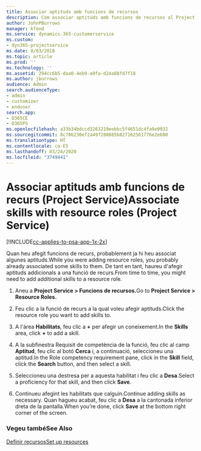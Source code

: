 ```yaml
---
title: Associar aptituds amb funcions de recursos
description: Com associar aptituds amb funcions de recursos al Project Service
author: JohnPBurrows
manager: kfend
ms.service: dynamics-365-customerservice
ms.custom:
- dyn365-projectservice
ms.date: 8/03/2018
ms.topic: article
ms.prod: ''
ms.technology: ''
ms.assetid: 294cc6b5-daa0-4eb9-a9fa-d24a88fd7f18
ms.author: jburrows
audience: Admin
search.audienceType:
- admin
- customizer
- enduser
search.app:
- D365CE
- D365PS
ms.openlocfilehash: a33b34bdccd3263219eebbc5f4651dc4fa9e0932
ms.sourcegitcommit: 8c786230ef2a497280885b827162561776e2eb00
ms.translationtype: HT
ms.contentlocale: ca-ES
ms.lasthandoff: 03/24/2020
ms.locfileid: "3749441"
---
```

# <a name="associate-skills-with-resource-roles-project-service"></a><span data-ttu-id="fec36-103">Associar aptituds amb funcions de recurs (Project Service)</span><span class="sxs-lookup"><span data-stu-id="fec36-103">Associate skills with resource roles (Project Service)</span></span>

[!INCLUDE[cc-applies-to-psa-app-1x-2x](../includes/cc-applies-to-psa-app-1x-2x.md)]

<span data-ttu-id="fec36-104">Quan heu afegit funcions de recurs, probablement ja hi heu associat algunes aptituds.</span><span class="sxs-lookup"><span data-stu-id="fec36-104">While you were adding resource roles, you probably already associated some skills to them.</span></span> <span data-ttu-id="fec36-105">De tant en tant, haureu d'afegir aptituds addicionals a una funció de recurs.</span><span class="sxs-lookup"><span data-stu-id="fec36-105">From time to time, you might need to add additional skills to a resource role.</span></span>  
  
1.  <span data-ttu-id="fec36-106">Aneu a **Project Service > Funcions de recursos.**</span><span class="sxs-lookup"><span data-stu-id="fec36-106">Go to **Project Service > Resource Roles.**</span></span>  
  
2.  <span data-ttu-id="fec36-107">Feu clic a la funció de recurs a la qual voleu afegir aptituds.</span><span class="sxs-lookup"><span data-stu-id="fec36-107">Click the resource role you want to add skills to.</span></span>  
  
3.  <span data-ttu-id="fec36-108">A l'àrea **Habilitats**, feu clic a **+** per afegir un coneixement.</span><span class="sxs-lookup"><span data-stu-id="fec36-108">In the **Skills** area, click **+** to add a skill.</span></span>  
  
4.  <span data-ttu-id="fec36-109">A la subfinestra Requisit de competència de la funció, feu clic al camp **Aptitud**, feu clic al botó **Cerca** i, a continuació, seleccioneu una aptitud.</span><span class="sxs-lookup"><span data-stu-id="fec36-109">In the Role competency requirement pane, click in the **Skill** field, click the **Search** button,  and then select a skill.</span></span>  
  
5.  <span data-ttu-id="fec36-110">Seleccioneu una destresa per a aquesta habilitat i feu clic a **Desa**.</span><span class="sxs-lookup"><span data-stu-id="fec36-110">Select a proficiency for that skill, and then click **Save**.</span></span>  
  
6.  <span data-ttu-id="fec36-111">Continueu afegint les habilitats que calguin.</span><span class="sxs-lookup"><span data-stu-id="fec36-111">Continue adding skills as necessary.</span></span> <span data-ttu-id="fec36-112">Quan hagueu acabat, feu clic a **Desa** a la cantonada inferior dreta de la pantalla.</span><span class="sxs-lookup"><span data-stu-id="fec36-112">When you’re done, click **Save** at the bottom right corner of the screen.</span></span>  
  
### <a name="see-also"></a><span data-ttu-id="fec36-113">Vegeu també</span><span class="sxs-lookup"><span data-stu-id="fec36-113">See Also</span></span>  
 [<span data-ttu-id="fec36-114">Definir recursos</span><span class="sxs-lookup"><span data-stu-id="fec36-114">Set up resources</span></span>](../project-service/set-up-resources.md)
